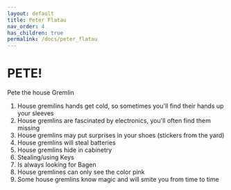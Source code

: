```yaml
---
layout: default
title: Peter Flatau
nav_order: 4
has_children: true
permalink: /docs/peter_flatau
---
```


# PETE!

Pete the house Gremlin

1. House gremilins hands get cold, so sometimes you'll find their hands up your sleeves
2. House gremlins are fascinated by electronics, you'll often find them missing
3. House gremlins may put surprises in your shoes (stickers from the yard)
4. House gremlins will steal batteries
5. House gremlins hide in cabinetry
6. Stealing/using Keys
7. Is always looking for Bagen
8. House gremlines can only see the color pink
9. Some house gremlins know magic and will smite you from time to time

